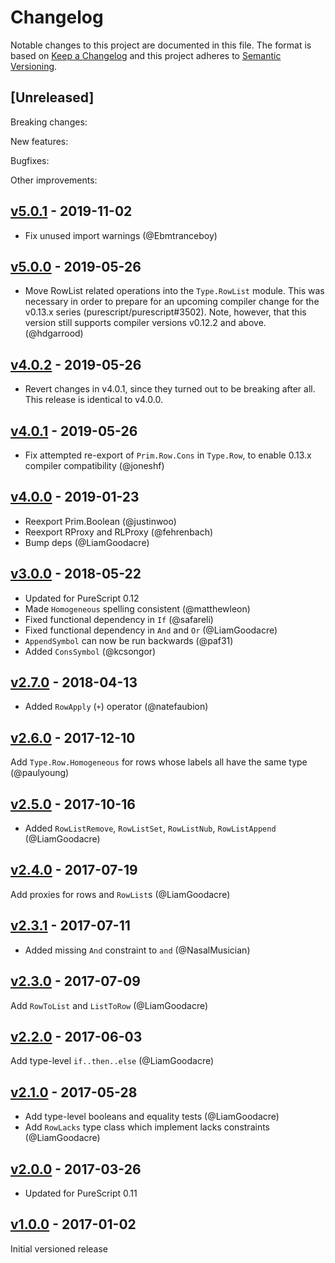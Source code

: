 # Changelog

Notable changes to this project are documented in this file. The format is based on [Keep a Changelog](https://keepachangelog.com/en/1.0.0/) and this project adheres to [Semantic Versioning](https://semver.org/spec/v2.0.0.html).

## [Unreleased]

Breaking changes:

New features:

Bugfixes:

Other improvements:

## [v5.0.1](https://github.com/purescript/purescript-typelevel-prelude/releases/tag/v5.0.1) - 2019-11-02

* Fix unused import warnings (@Ebmtranceboy)

## [v5.0.0](https://github.com/purescript/purescript-typelevel-prelude/releases/tag/v5.0.0) - 2019-05-26

* Move RowList related operations into the `Type.RowList` module. This was necessary in order to prepare for an upcoming compiler change for the v0.13.x series (purescript/purescript#3502). Note, however, that this version still supports compiler versions v0.12.2 and above. (@hdgarrood)

## [v4.0.2](https://github.com/purescript/purescript-typelevel-prelude/releases/tag/v4.0.2) - 2019-05-26

* Revert changes in v4.0.1, since they turned out to be breaking after all. This release is identical to v4.0.0.

## [v4.0.1](https://github.com/purescript/purescript-typelevel-prelude/releases/tag/v4.0.1) - 2019-05-26

* Fix attempted re-export of `Prim.Row.Cons` in `Type.Row`, to enable 0.13.x compiler compatibility (@joneshf)

## [v4.0.0](https://github.com/purescript/purescript-typelevel-prelude/releases/tag/v4.0.0) - 2019-01-23

* Reexport Prim.Boolean (@justinwoo)
* Reexport RProxy and RLProxy (@fehrenbach)
* Bump deps (@LiamGoodacre)

## [v3.0.0](https://github.com/purescript/purescript-typelevel-prelude/releases/tag/v3.0.0) - 2018-05-22

- Updated for PureScript 0.12
- Made `Homogeneous` spelling consistent (@matthewleon)
- Fixed functional dependency in `If` (@safareli)
- Fixed functional dependency in `And` and `Or` (@LiamGoodacre)
- `AppendSymbol` can now be run backwards (@paf31)
- Added `ConsSymbol` (@kcsongor)

## [v2.7.0](https://github.com/purescript/purescript-typelevel-prelude/releases/tag/v2.7.0) - 2018-04-13

- Added `RowApply` (`+`) operator (@natefaubion)

## [v2.6.0](https://github.com/purescript/purescript-typelevel-prelude/releases/tag/v2.6.0) - 2017-12-10

Add `Type.Row.Homogeneous` for rows whose labels all have the same type (@paulyoung)

## [v2.5.0](https://github.com/purescript/purescript-typelevel-prelude/releases/tag/v2.5.0) - 2017-10-16

- Added `RowListRemove`, `RowListSet`, `RowListNub`, `RowListAppend` (@LiamGoodacre)

## [v2.4.0](https://github.com/purescript/purescript-typelevel-prelude/releases/tag/v2.4.0) - 2017-07-19

Add proxies for rows and `RowList`s (@LiamGoodacre)

## [v2.3.1](https://github.com/purescript/purescript-typelevel-prelude/releases/tag/v2.3.1) - 2017-07-11

- Added missing `And` constraint to `and` (@NasalMusician)

## [v2.3.0](https://github.com/purescript/purescript-typelevel-prelude/releases/tag/v2.3.0) - 2017-07-09

Add `RowToList` and `ListToRow` (@LiamGoodacre)

## [v2.2.0](https://github.com/purescript/purescript-typelevel-prelude/releases/tag/v2.2.0) - 2017-06-03

Add type-level `if..then..else` (@LiamGoodacre)

## [v2.1.0](https://github.com/purescript/purescript-typelevel-prelude/releases/tag/v2.1.0) - 2017-05-28

- Add type-level booleans and equality tests (@LiamGoodacre)
- Add `RowLacks` type class which implement lacks constraints (@LiamGoodacre)

## [v2.0.0](https://github.com/purescript/purescript-typelevel-prelude/releases/tag/v2.0.0) - 2017-03-26

- Updated for PureScript 0.11

## [v1.0.0](https://github.com/purescript/purescript-typelevel-prelude/releases/tag/v1.0.0) - 2017-01-02

Initial versioned release

